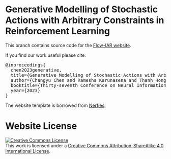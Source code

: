 # Generative Modelling of Stochastic Actions with Arbitrary Constraints in Reinforcement Learning

This branch contains source code for the [Flow-IAR website](https://cameron-chen.github.io/flow-iar).

If you find our work useful please cite:
<pre>
@inproceedings{
  chen2023generative,
  title={Generative Modelling of Stochastic Actions with Arbitrary Constraints in Reinforcement Learning},
  author={Changyu Chen and Ramesha Karunasena and Thanh Hong Nguyen and Arunesh Sinha and Pradeep Varakantham},
  booktitle={Thirty-seventh Conference on Neural Information Processing Systems},
  year={2023}
}
</pre>

The website template is borrowed from [Nerfies](https://nerfies.github.io/).


# Website License
<a rel="license" href="http://creativecommons.org/licenses/by-sa/4.0/"><img alt="Creative Commons License" style="border-width:0" src="https://i.creativecommons.org/l/by-sa/4.0/88x31.png" /></a><br />This work is licensed under a <a rel="license" href="http://creativecommons.org/licenses/by-sa/4.0/">Creative Commons Attribution-ShareAlike 4.0 International License</a>.

